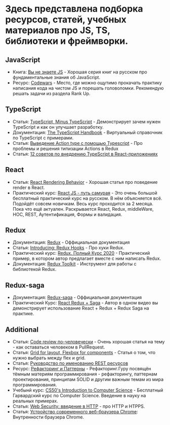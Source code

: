 # Здесь представлена подборка ресурсов, статей, учебных материалов про JS, TS, библиотеки и фреймворки.

## JavaScript

 * Книга: [Вы не знаете JS](https://github.com/azat-io/you-dont-know-js-ru) - Хорошая серия книг на русском про фундаментальные знания об JavaScript. 
 * Ресурс: [Codewars](https://www.codewars.com/) - Место, где можно ощутимо прокачать практику написания кода на чистом JS и порешать головоломки. Рекомендую решать задачи из раздела Rank Up.

## TypeScript
* Статья: [TypeScript, Minus TypeScript](https://css-tricks.com/typescript-minus-typescript/) - Демонстрирует зачем нужен TypeScript и как он улучшает разработку. 
* Документация: [The TypeScript Handbook](https://www.typescriptlang.org/docs/handbook/intro.html) - Виртуальный справочник по TypeScript с примерами.
* Статья: [Выведение Action type с помощью Typescript](https://habr.com/ru/company/alfa/blog/452620/) - Про проблемы и решения типизации Actions в Redux
* Статья: [12 советов по внедрению TypeScript в React-приложениях](https://habr.com/ru/company/tinkoff/blog/505488/)

## React

* Статья: [React Rendering Behavior](https://blog.isquaredsoftware.com/2020/05/blogged-answers-a-mostly-complete-guide-to-react-rendering-behavior/) - Хорошая статья про поведение render в React. 
* Практический курс: [React JS - путь самурая](https://www.youtube.com/playlist?list=PLcvhF2Wqh7DNVy1OCUpG3i5lyxyBWhGZ8) - Это очень большой бесплатный практический курс на русском. В нём объясняется всё. Подойдёт совсем новичкам. Весь курс проходится за 2 месяца. Пока что ещё актуален. Раскрывается React, Redux, middleWare, HOC, REST, Аутентификация, Формы и валидация. 
## Redux

* Документация: [Redux](https://redux.js.org/) - Оффициальная документация
* Статья: [Introducing: Redux Hooks](https://itnext.io/introducing-redux-hooks-1bf9c568ecc2) - Про хуки Redux.
* Практический курс: [Redux. Полный Курс 2020](https://www.youtube.com/watch?v=YdYyYMFPa44) - Практический пример, в котором автор предлагает вместе с ним написать Redux.
* Документация: [Redux Toolkit](https://redux-toolkit.js.org/) - Инструмент для работы с библиотекой Redux.
## Redux-saga

* Документация: [Redux-saga](https://redux-saga.js.org/) - Оффициальная документация
* Практический Курс: [React Redux + Saga](https://www.youtube.com/watch?v=G3GGXIhggGs) - Автор в одном видео вы демонстрирует использование React + Redux + Redux Saga на практике. 

## Additional

* Статья: [Code review по-человечески](https://m.habr.com/ru/post/340550/) - Очень хорошая статья на тему - как оставаться человеком в PullRequest. 
* Статья: [Grid for layout, Flexbox for components](https://ishadeed.com/article/grid-layout-flexbox-components/) - Статья о том, что нужно выбрать между flex и grid.
* Статья: [Руководство по именованию REST ресурсов](https://si-dev.com/ru/blog/rest-api-naming-guide)
* Ресурс: [Рефакторинг и Паттерны](https://refactoring.guru/ru) - Рефакторинг.Гуру посвящён тёмным материям программирования - рефакторингу, паттернам проектирования, принципам SOLID и другим важным темам из мира программирования.
* Учебынй курс: [CS50's Introduction to Computer Science](https://courses.edx.org/courses/course-v1:HarvardX+CS50+X/course/) - Бесплатный Гарвардский курс по Computer Science. Введение в науку на реальных примерах.
* Статья: [Web Security: введение в HTTP](https://habr.com/ru/company/edison/blog/433288/) - про HTTP и HTPPS. 
* Статья: [Устройство современного веб-браузера Chrome](https://habr.com/ru/post/526696/): Внутренности браузера Chrome. 
